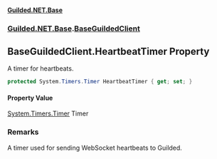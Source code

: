 #### [Guilded.NET.Base](Guilded_NET_Base.md 'Guilded.NET.Base')
### [Guilded.NET.Base](Guilded_NET_Base.md#Guilded_NET_Base 'Guilded.NET.Base').[BaseGuildedClient](BaseGuildedClient.md 'Guilded.NET.Base.BaseGuildedClient')
## BaseGuildedClient.HeartbeatTimer Property
A timer for heartbeats.  
```csharp
protected System.Timers.Timer HeartbeatTimer { get; set; }
```
#### Property Value
[System.Timers.Timer](https://docs.microsoft.com/en-us/dotnet/api/System.Timers.Timer 'System.Timers.Timer')
Timer
### Remarks
A timer used for sending WebSocket heartbeats to Guilded.  
